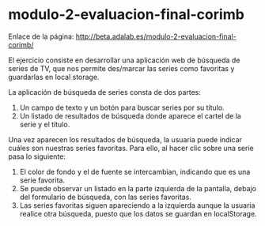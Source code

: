 # modulo-2-evaluacion-final-corimb

Enlace de la página: http://beta.adalab.es/modulo-2-evaluacion-final-corimb/ 

El ejercicio consiste en desarrollar una aplicación web de búsqueda de series de TV, que nos permite
des/marcar las series como favoritas y guardarlas en local storage.

La aplicación de búsqueda de series consta de dos partes:
1. Un campo de texto y un botón para buscar series por su título.
2. Un listado de resultados de búsqueda donde aparece el cartel de la serie y el título.

Una vez aparecen los resultados de búsqueda, la usuaria puede indicar cuáles son nuestras series favoritas.
Para ello, al hacer clic sobre una serie pasa lo siguiente:
1. El color de fondo y el de fuente se intercambian, indicando que es una serie favorita.
2. Se puede observar un listado en la parte izquierda de la pantalla, debajo del formulario de búsqueda, con
las series favoritas. 
3. Las series favoritas siguen apareciendo a la izquierda aunque la usuaria realice otra búsqueda, puesto que los datos se guardan en localStorage.
